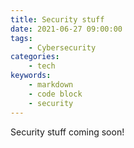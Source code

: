 ```yaml
---
title: Security stuff
date: 2021-06-27 09:00:00
tags:
    - Cybersecurity
categories:
    - tech
keywords:
    - markdown
    - code block
    - security
---
```


Security stuff coming soon!
